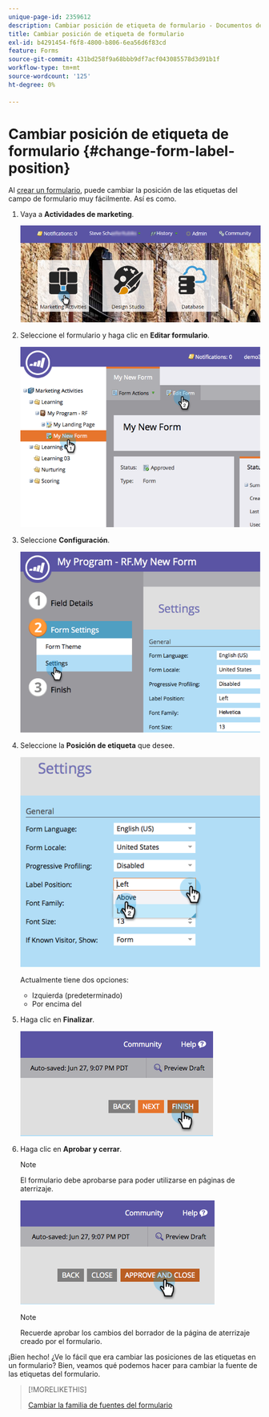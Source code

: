 ```yaml
---
unique-page-id: 2359612
description: Cambiar posición de etiqueta de formulario - Documentos de Marketo - Documentación del producto
title: Cambiar posición de etiqueta de formulario
exl-id: b4291454-f6f8-4800-b806-6ea56d6f83cd
feature: Forms
source-git-commit: 431bd258f9a68bbb9df7acf043085578d3d91b1f
workflow-type: tm+mt
source-wordcount: '125'
ht-degree: 0%

---
```


# Cambiar posición de etiqueta de formulario {#change-form-label-position}

Al [crear un formulario](/help/marketo/product-docs/demand-generation/forms/creating-a-form/create-a-form.md), puede cambiar la posición de las etiquetas del campo de formulario muy fácilmente. Así es como.

1. Vaya a **Actividades de marketing**.

   ![](assets/login-marketing-activities-2.png)

1. Seleccione el formulario y haga clic en **Editar formulario**.

   ![](assets/image2014-9-15-16-3a16-3a9.png)

1. Seleccione **Configuración**.

   ![](assets/image2014-9-15-16-3a16-3a26.png)

1. Seleccione la **Posición de etiqueta** que desee.

   ![](assets/image2014-9-15-16-3a16-3a39.png)

   Actualmente tiene dos opciones:

   * Izquierda (predeterminado)
   * Por encima del

1. Haga clic en **Finalizar**.

   ![](assets/image2014-9-15-16-3a16-3a49.png)

1. Haga clic en **Aprobar y cerrar**.

   >[!NOTE]
   >
   >El formulario debe aprobarse para poder utilizarse en páginas de aterrizaje.

   ![](assets/image2014-9-15-16-3a17-3a12.png)

   >[!NOTE]
   >
   >Recuerde aprobar los cambios del borrador de la página de aterrizaje creado por el formulario.

¡Bien hecho! ¿Ve lo fácil que era cambiar las posiciones de las etiquetas en un formulario? Bien, veamos qué podemos hacer para cambiar la fuente de las etiquetas del formulario.

>[!MORELIKETHIS]
>
>[Cambiar la familia de fuentes del formulario](/help/marketo/product-docs/demand-generation/forms/form-design/change-the-form-font-family.md)

